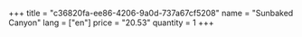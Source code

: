 +++
title = "c36820fa-ee86-4206-9a0d-737a67cf5208"
name = "Sunbaked Canyon"
lang = ["en"]
price = "20.53"
quantity = 1
+++
